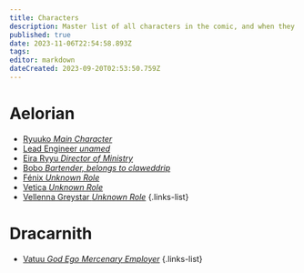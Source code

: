 ```yaml
---
title: Characters
description: Master list of all characters in the comic, and when they appear, as well as their owners, and their information and details.
published: true
date: 2023-11-06T22:54:58.893Z
tags: 
editor: markdown
dateCreated: 2023-09-20T02:53:50.759Z
---
```


# Aelorian
- [Ryuuko *Main Character*](/en/reference/character/aelorian/ryuuko)
- [Lead Engineer *unamed*](/en/reference/character/aelorian/cobra-lead-engineer)
- [Eira Ryyu *Director of Ministry*](/en/reference/character/aelorian/eira-ryyu)
- [Bobo *Bartender, belongs to claweddrip*](/en/reference/character/aelorian/bobo)
- [Fénix *Unknown Role*](/en/reference/character/aelorian/fénix)
- [Vetica *Unknown Role*](/en/reference/character/aelorian/vetica)
- [Vellenna Greystar *Unknown Role*](/en/reference/character/aelorian/vellenna-greystar)
{.links-list}

# Dracarnith
- [Vatuu *God Ego Mercenary Employer*](/en/reference/character/dracarnith/vatuu)
{.links-list}